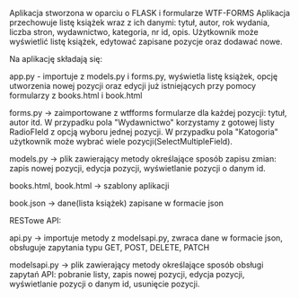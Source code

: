 Aplikacja stworzona w oparciu o FLASK i formularze WTF-FORMS
Aplikacja przechowuje listę książek wraz z ich danymi: tytuł, autor, rok wydania, liczba stron, wydawnictwo, kategoria, nr id, opis.
Użytkownik może wyświetlić listę książek, edytować zapisane pozycje oraz dodawać nowe. 

Na aplikację składają się:

app.py - importuje z models.py i forms.py, wyświetla listę książek, opcję utworzenia nowej pozycji oraz edycji już istniejących przy pomocy formularzy z books.html i book.html

forms.py -> zaimportowane z wtfforms formularze dla każdej pozycji: tytuł, autor itd. W przypadku  pola "Wydawnictwo" korzystamy z gotowej listy RadioFIeld z opcją wyboru jednej           pozycji. W przypadku pola "Katogoria" użytkownik może wybrać wiele pozycji(SelectMultipleField).

models.py -> plik zawierający metody określające sposób zapisu zmian: zapis nowej pozycji, edycja pozycji, wyświetlanie pozycji o danym id.

books.html, book.html -> szablony aplikacji

book.json -> dane(lista książek) zapisane w formacie json

RESTowe API:

api.py -> importuje metody z modelsapi.py, zwraca dane w formacie json, obsługuje zapytania typu GET, POST, DELETE, PATCH

modelsapi.py -> plik zawierający metody określające sposób obsługi zapytań API: pobranie listy, zapis nowej pozycji, edycja pozycji, wyświetlanie pozycji o danym id, usunięcie pozycji. 

